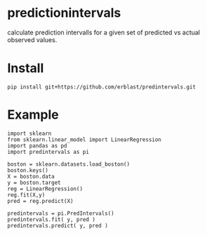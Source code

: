 # predictionintervals
calculate prediction intervalls for a given set of predicted vs actual observed values.

# Install
```
pip install git+https://github.com/erblast/predintervals.git
```

# Example
```
import sklearn
from sklearn.linear_model import LinearRegression
import pandas as pd
import predintervals as pi

boston = sklearn.datasets.load_boston()
boston.keys()
X = boston.data
y = boston.target
reg = LinearRegression()
reg.fit(X,y)
pred = reg.predict(X)

predintervals = pi.PredIntervals()
predintervals.fit( y, pred )
predintervals.predict( y, pred )
```
